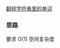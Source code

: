 [翻转字符串里的单词](https://leetcode-cn.com/explore/featured/card/bytedance/242/string/1011/)

### 思路
要求 O(1) 空间复杂度
